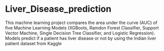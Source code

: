 # Liver_Disease_prediction
This machine learning project compares the area under the curve (AUC) of five Machine Learning Models (XGBoots, Ramdon Forest Classifier, Support Vector Machine, Single Decision Tree Classifier, and Logistic Regression). Models predict if a patient has liver disease or not by using the Indian liver patient dataset  from Kaggle
